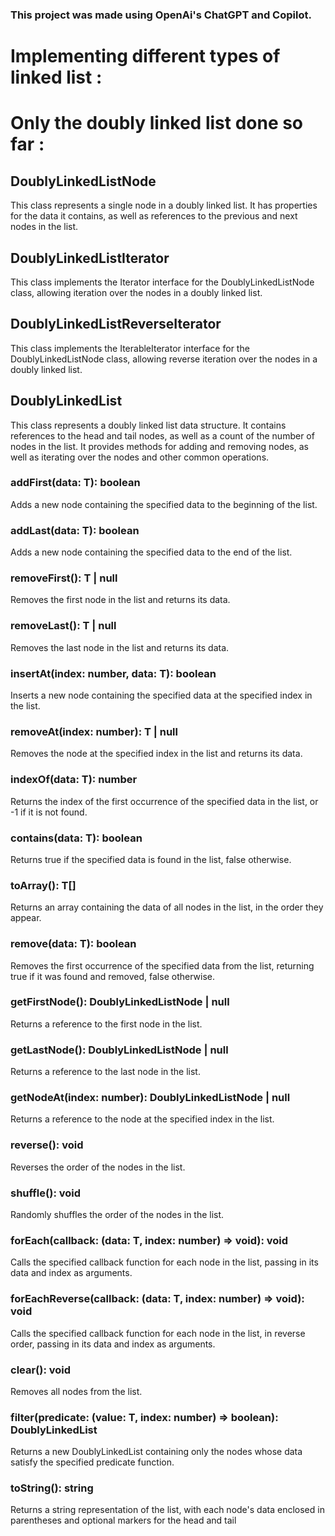 ### This project was made using OpenAi's ChatGPT and Copilot.

# Implementing different types of linked list :

# Only the doubly linked list done so far : 

## DoublyLinkedListNode<T>
This class represents a single node in a doubly linked list. It has properties for the data it contains, as well as references to the previous and next nodes in the list.

## DoublyLinkedListIterator<T>
This class implements the Iterator interface for the DoublyLinkedListNode<T> class, allowing iteration over the nodes in a doubly linked list.

## DoublyLinkedListReverseIterator<T>
This class implements the IterableIterator interface for the DoublyLinkedListNode<T> class, allowing reverse iteration over the nodes in a doubly linked list.

## DoublyLinkedList<T>
This class represents a doubly linked list data structure. It contains references to the head and tail nodes, as well as a count of the number of nodes in the list. It provides methods for adding and removing nodes, as well as iterating over the nodes and other common operations.

### addFirst(data: T): boolean
Adds a new node containing the specified data to the beginning of the list.

### addLast(data: T): boolean
Adds a new node containing the specified data to the end of the list.

### removeFirst(): T | null
Removes the first node in the list and returns its data.

### removeLast(): T | null
Removes the last node in the list and returns its data.

### insertAt(index: number, data: T): boolean
Inserts a new node containing the specified data at the specified index in the list.

### removeAt(index: number): T | null
Removes the node at the specified index in the list and returns its data.

### indexOf(data: T): number
Returns the index of the first occurrence of the specified data in the list, or -1 if it is not found.

### contains(data: T): boolean
Returns true if the specified data is found in the list, false otherwise.

### toArray(): T[]
Returns an array containing the data of all nodes in the list, in the order they appear.

### remove(data: T): boolean
Removes the first occurrence of the specified data from the list, returning true if it was found and removed, false otherwise.

### getFirstNode(): DoublyLinkedListNode<T> | null
Returns a reference to the first node in the list.

### getLastNode(): DoublyLinkedListNode<T> | null
Returns a reference to the last node in the list.

### getNodeAt(index: number): DoublyLinkedListNode<T> | null
Returns a reference to the node at the specified index in the list.

### reverse(): void
Reverses the order of the nodes in the list.

### shuffle(): void
Randomly shuffles the order of the nodes in the list.

### forEach(callback: (data: T, index: number) => void): void
Calls the specified callback function for each node in the list, passing in its data and index as arguments.

### forEachReverse(callback: (data: T, index: number) => void): void
Calls the specified callback function for each node in the list, in reverse order, passing in its data and index as arguments.

### clear(): void
Removes all nodes from the list.

### filter(predicate: (value: T, index: number) => boolean): DoublyLinkedList<T>
Returns a new DoublyLinkedList containing only the nodes whose data satisfy the specified predicate function.

### toString(): string
Returns a string representation of the list, with each node's data enclosed in parentheses and optional markers for the head and tail
